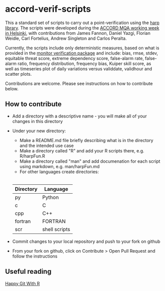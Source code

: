 # accord-verif-scripts
This a standard set of scripts to carry out
a point-verification using the [harp library](https://github.com/harphub/harp).
The scripts were developed during the [ACCORD MQA working week in Helsinki](https://opensource.umr-cnrm.fr/projects/accord/wiki/MQAWW202206), with contributions from James Fannon, Daniel Yazgi, Florian Weidle, Carl Fortelius, Andrew Singleton and Carlos Peralta.

Currently, the scripts include only deterministic measures, based on what is provided in the [monitor verification package](https://hirlam.github.io/Monitor/dev/) and include: bias, rmse, stdev, equitable threat score, extreme dependency score, false-alarm rate, false-alarm ratio, frequency distribution, frequency bias, Kuiper skill score, as well as timeseries plot of daily variations versus validdate, validhour and scatter plots.

Contributions are welcome. Please see instructions on how to contribute below.

## How to contribute
- Add a directory with a descriptive name - you will make all of your changes in this directory
- Under your new directory\:
  - Make a README.md file briefly describing what is in the directory and the intended use case 
  - Make a directory called "R" and add your R scripts there, e.g. R/harpFun.R
  - Make a directory called "man" and add documenation for each script using markdown, e.g. man/harpFun.md
  - For other languages create directories:

  <br>
  
  |Directory|Language|
  |---|---|
  |py|Python|
  |c|C|
  |cpp|C++|
  |fortran|FORTRAN|
  |scr|shell scripts|
  
- Commit changes to your local repository and push to your fork on github
- From your fork on github, click on Contribute > Open Pull Request and follow the instructions

## Useful reading
[Happy Git With R](https://happygitwithr.com)

